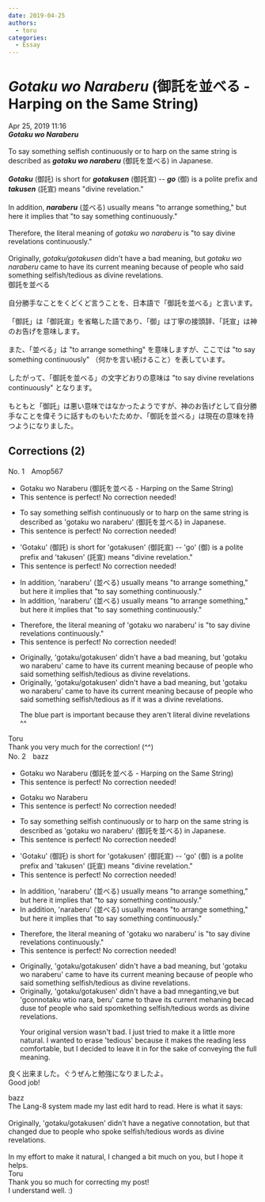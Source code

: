 ```yaml
---
date: 2019-04-25
authors:
  - toru
categories:
  - Essay
---
```


<h1 id="subject_show"><strong><em>Gotaku wo Naraberu</strong></em> (御託を並べる - Harping on the Same String)</h1>
<div class="date">Apr 25, 2019 11:16</div>
<div id="post"><div id="body_show_ori">
<strong><em>Gotaku wo Naraberu</strong></em><br/><br/>To say something selfish continuously or to harp on the same string is described as <strong><em>gotaku wo naraberu</em></strong> (御託を並べる) in Japanese.<br/><br/><strong><em>Gotaku</em></strong> (御託) is short for <strong><em>gotakusen</em></strong> (御託宣) -- <strong><em>go</em></strong> (御) is a polite prefix and <strong><em>takusen</em></strong> (託宣) means "divine revelation."<br/><br/>In addition, <strong><em>naraberu</em></strong> (並べる) usually means "to arrange something," but here it implies that "to say something continuously."<br/><br/>Therefore, the literal meaning of <em>gotaku wo naraberu</em> is "to say divine revelations continuously."<br/><br/>Originally, <em>gotaku/gotakusen</em> didn't have a bad meaning, but <em>gotaku wo naraberu</em> came to have its current meaning because of people who said something selfish/tedious as divine revelations.
</div></div>

<!-- more -->

<div id="post_ja"><div id="body_show_mo">
御託を並べる<br/><br/>自分勝手なことをくどくど言うことを、日本語で「御託を並べる」と言います。<br/><br/>「御託」は「御託宣」を省略した語であり、「御」は丁寧の接頭辞、「託宣」は神のお告げを意味します。<br/><br/>また、「並べる」は "to arrange something" を意味しますが、ここでは "to say something continuously" （何かを言い続けること）を表しています。<br/><br/>したがって、「御託を並べる」の文字どおりの意味は "to say divine revelations continuously" となります。<br/><br/>もともと「御託」は悪い意味ではなかったようですが、神のお告げとして自分勝手なことを偉そうに話すものもいたためか、「御託を並べる」は現在の意味を持つようになりました。
</div></div>

## Corrections (2)
<div id="block"><div class="first_name"> No. 1　<span class="just_name">Amop567</span></div><div id="block2">
<ul class="correction_field">
<li class="incorrect">Gotaku wo Naraberu (御託を並べる - Harping on the Same String)</li>
<li class="corrected perfect">This sentence is perfect! No correction needed!</li>
</ul>
<ul class="correction_field">
<li class="incorrect">To say something selfish continuously or to harp on the same string is described as 'gotaku wo naraberu' (御託を並べる) in Japanese.</li>
<li class="corrected perfect">This sentence is perfect! No correction needed!</li>
</ul>
<ul class="correction_field">
<li class="incorrect">'Gotaku' (御託) is short for 'gotakusen' (御託宣) -- 'go' (御) is a polite prefix and 'takusen' (託宣) means "divine revelation."</li>
<li class="corrected perfect">This sentence is perfect! No correction needed!</li>
</ul>
<ul class="correction_field">
<li class="incorrect">In addition, 'naraberu' (並べる) usually means "to arrange something," but here it implies that "to say something continuously."</li>
<li class="corrected correct">
In addition, 'naraberu' (並べる) usually means "to arrange something," but here it implies <span class="sline"><span class="f_red">that</span></span> "to say something continuously."
</li>
</ul>
<ul class="correction_field">
<li class="incorrect">Therefore, the literal meaning of 'gotaku wo naraberu' is "to say divine revelations continuously."</li>
<li class="corrected perfect">This sentence is perfect! No correction needed!</li>
</ul>
<ul class="correction_field">
<li class="incorrect">Originally, 'gotaku/gotakusen' didn't have a bad meaning, but 'gotaku wo naraberu' came to have its current meaning because of people who said something selfish/tedious as divine revelations.</li>
<li class="corrected correct">
Originally, 'gotaku/gotakusen' didn't have a bad meaning, but 'gotaku wo naraberu' came to have its current meaning because of people who said something selfish/tedious as<span class="f_blue"> if it was a</span> divine revelation<span class="sline"><span class="f_red">s</span></span>.
<p class="correction_comment">The blue part is important because they aren't literal divine revelations ^^</p>
</li>
</ul>
</div><div class="name"><span class="just_name">Toru</span><br>
Thank you very much for the correction! (^^)
</div>
</div>
<div id="block"><div class="first_name"> No. 2　<span class="just_name">bazz</span></div><div id="block2">
<ul class="correction_field">
<li class="incorrect">Gotaku wo Naraberu (御託を並べる - Harping on the Same String)</li>
<li class="corrected perfect">This sentence is perfect! No correction needed!</li>
</ul>
<ul class="correction_field">
<li class="incorrect">Gotaku wo Naraberu</li>
<li class="corrected perfect">This sentence is perfect! No correction needed!</li>
</ul>
<ul class="correction_field">
<li class="incorrect">To say something selfish continuously or to harp on the same string is described as 'gotaku wo naraberu' (御託を並べる) in Japanese.</li>
<li class="corrected perfect">This sentence is perfect! No correction needed!</li>
</ul>
<ul class="correction_field">
<li class="incorrect">'Gotaku' (御託) is short for 'gotakusen' (御託宣) -- 'go' (御) is a polite prefix and 'takusen' (託宣) means "divine revelation."</li>
<li class="corrected perfect">This sentence is perfect! No correction needed!</li>
</ul>
<ul class="correction_field">
<li class="incorrect">In addition, 'naraberu' (並べる) usually means "to arrange something," but here it implies that "to say something continuously."</li>
<li class="corrected correct">
In addition, 'naraberu' (並べる) usually means "to arrange something," but here it implies <span class="f_gray"><span class="sline">that </span></span>"to say something continuously."
</li>
</ul>
<ul class="correction_field">
<li class="incorrect">Therefore, the literal meaning of 'gotaku wo naraberu' is "to say divine revelations continuously."</li>
<li class="corrected perfect">This sentence is perfect! No correction needed!</li>
</ul>
<ul class="correction_field">
<li class="incorrect">Originally, 'gotaku/gotakusen' didn't have a bad meaning, but 'gotaku wo naraberu' came to have its current meaning because of people who said something selfish/tedious as divine revelations.</li>
<li class="corrected correct">
Originally, 'gotaku/gotakusen' didn't have a <span class="f_gray"><span class="sline">bad m</span></span><span class="f_red">n</span>e<span class="f_red">g</span>a<span class="f_gray"><span class="sline">n</span></span><span class="f_red">t</span>i<span class="f_gray"><span class="sline">ng,</span></span><span class="f_red">ve</span> <span class="f_gray"><span class="sline">but 'g</span></span><span class="f_red">c</span>o<span class="f_red">nno</span>ta<span class="f_gray"><span class="sline">ku w</span></span><span class="f_red">ti</span>o<span class="f_gray"><span class="sline"> </span></span>n<span class="f_gray"><span class="sline">ara</span></span><span class="f_red">, </span>b<span class="f_gray"><span class="sline">er</span></span>u<span class="f_gray"><span class="sline">' came </span></span>t<span class="f_gray"><span class="sline">o</span></span> <span class="f_red">t</span>ha<span class="f_gray"><span class="sline">ve i</span></span>t<span class="f_gray"><span class="sline">s</span></span> c<span class="f_gray"><span class="sline">urrent me</span></span><span class="f_red">h</span>an<span class="f_gray"><span class="sline">in</span></span>g<span class="f_gray"><span class="sline"> b</span></span>e<span class="f_gray"><span class="sline">ca</span></span><span class="f_red">d d</span>u<span class="f_gray"><span class="sline">s</span></span>e <span class="f_red">t</span>o<span class="f_gray"><span class="sline">f</span></span> people who s<span class="f_gray"><span class="sline">aid s</span></span><span class="f_red">p</span>o<span class="f_gray"><span class="sline">m</span></span><span class="f_red">k</span>e<span class="f_gray"><span class="sline">thing</span></span> selfish/tedious <span class="f_red">words </span>as divine revelations.
<p class="correction_comment">Your original version wasn't bad. I just tried to make it a little more natural. I wanted to erase 'tedious' because it makes the reading less comfortable, but I decided to leave it in for the sake of conveying the full meaning.</p>
</li>
</ul>
<p class="comment_small">
 良く出来ました。ぐうぜんと勉強になりましたよ。
 <br/>
 Good job!
 <br/>
</p>

</div><div class="name"><span class="just_name">bazz</span><br>
The Lang-8 system made my last edit hard to read. Here is what it says:<br/><br/>Originally, 'gotaku/gotakusen' didn't have a negative connotation, but that changed due to people who spoke selfish/tedious words as divine revelations.<br/><br/>In my effort to make it natural, I changed a bit much on you, but I hope it helps.<br/>
</div>
<div class="name"><span class="just_name">Toru</span><br>
Thank you so much for correcting my post!<br/>I understand well. :)
</div>
</div>
